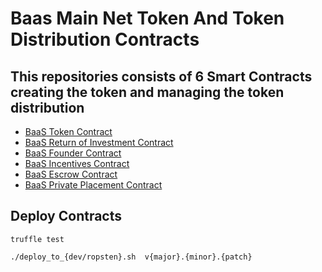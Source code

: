 # Baas Main Net Token And Token Distribution Contracts

## This repositories consists of 6 Smart Contracts creating the token and managing the token distribution

* [BaaS Token Contract](./BaasToken.md) 
* [BaaS Return of Investment Contract](./BaasROI.md) 
* [BaaS Founder Contract](./BaasFounder.md) 
* [BaaS Incentives Contract](./BaasIncentives.md)
* [BaaS Escrow Contract](./BaasEscrow.md)
* [BaaS Private Placement Contract](./BaasPP.md) 
  

## Deploy Contracts

    truffle test
    
    ./deploy_to_{dev/ropsten}.sh  v{major}.{minor}.{patch}
    
    
    
    